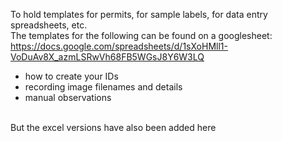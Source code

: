 To hold templates for permits, for sample labels, for data entry spreadsheets, etc. <br>
The templates for the following can be found on a googlesheet: https://docs.google.com/spreadsheets/d/1sXoHMll1-VoDuAv8X_azmLSRwVh68FB5WGsJ8Y6W3LQ
- how to create your IDs
- recording image filenames and details
- manual observations
<br>
But the excel versions have also been added here
